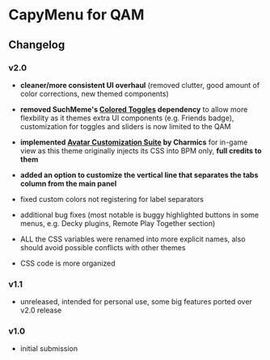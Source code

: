 # CapyMenu for QAM

## Changelog

### v2.0

- **cleaner/more consistent UI overhaul** (removed clutter, good amount of color corrections, new themed components)
- **removed SuchMeme's [Colored Toggles](https://deckthemes.com/themes/view?themeId=d08de13f-2ef5-4d83-8b41-bbb325b3c5e1) dependency** to allow more flexbility as it themes extra UI components (e.g. Friends badge), customization for toggles and sliders is now limited to the QAM
- **implemented [Avatar Customization Suite](https://deckthemes.com/themes/view?themeId=1f9f487c-d6ab-43d0-9e51-a953f9438d9c) by Charmics** for in-game view as this theme originally injects its CSS into BPM only, **full credits to them**
- **added an option to customize the vertical line that separates the tabs column from the main panel**
- fixed custom colors not registering for label separators
- additional bug fixes (most notable is buggy highlighted buttons in some menus, e.g. Decky plugins, Remote Play Together section)


- ALL the CSS variables were renamed into more explicit names, also should avoid possible conflicts with other themes
- CSS code is more organized

### v1.1
- unreleased, intended for personal use, some big features ported over v2.0 release

### v1.0
- initial submission
